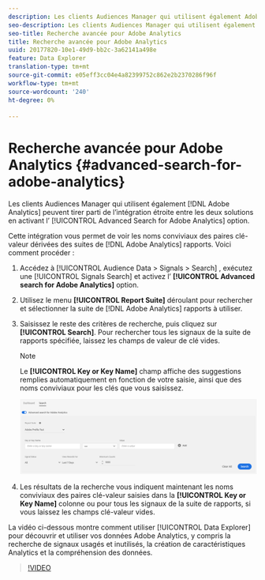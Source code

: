 ```yaml
---
description: Les clients Audiences Manager qui utilisent également Adobe Analytics peuvent tirer parti de l’intégration étroite entre les deux solutions en activant l’option Recherche avancée pour Adobe Analytics.
seo-description: Les clients Audiences Manager qui utilisent également Adobe Analytics peuvent tirer parti de l’intégration étroite entre les deux solutions en activant l’option Recherche avancée pour Adobe Analytics.
seo-title: Recherche avancée pour Adobe Analytics
title: Recherche avancée pour Adobe Analytics
uuid: 20177820-10e1-49d9-bb2c-3a62141a498e
feature: Data Explorer
translation-type: tm+mt
source-git-commit: e05eff3cc04e4a82399752c862e2b2370286f96f
workflow-type: tm+mt
source-wordcount: '240'
ht-degree: 0%

---
```



# Recherche avancée pour Adobe Analytics {#advanced-search-for-adobe-analytics}

Les clients Audiences Manager qui utilisent également [!DNL Adobe Analytics] peuvent tirer parti de l’intégration étroite entre les deux solutions en activant l’ [!UICONTROL Advanced Search for Adobe Analytics] option.

Cette intégration vous permet de voir les noms conviviaux des paires clé-valeur dérivées des suites de [!DNL Adobe Analytics] rapports. Voici comment procéder :

1. Accédez à [!UICONTROL Audience Data > Signals > Search] , exécutez une [!UICONTROL Signals Search] et activez l’ **[!UICONTROL Advanced search for Adobe Analytics]** option.
1. Utilisez le menu **[!UICONTROL Report Suite]** déroulant pour rechercher et sélectionner la suite de [!DNL Adobe Analytics] rapports à utiliser.
1. Saisissez le reste des critères de recherche, puis cliquez sur **[!UICONTROL Search]**. Pour rechercher tous les signaux de la suite de rapports spécifiée, laissez les champs de valeur de clé vides.
   >[!NOTE]
   >
   >Le **[!UICONTROL Key or Key Name]** champ affiche des suggestions remplies automatiquement en fonction de votre saisie, ainsi que des noms conviviaux pour les clés que vous saisissez.

   ![](assets/signals-search-analytics.png)
1. Les résultats de la recherche vous indiquent maintenant les noms conviviaux des paires clé-valeur saisies dans la **[!UICONTROL Key or Key Name]** colonne ou pour tous les signaux de la suite de rapports, si vous laissez les champs clé-valeur vides.

La vidéo ci-dessous montre comment utiliser [!UICONTROL Data Explorer] pour découvrir et utiliser vos données Adobe Analytics, y compris la recherche de signaux usagés et inutilisés, la création de caractéristiques Analytics et la compréhension des données.

>[!VIDEO](https://video.tv.adobe.com/v/25150)
